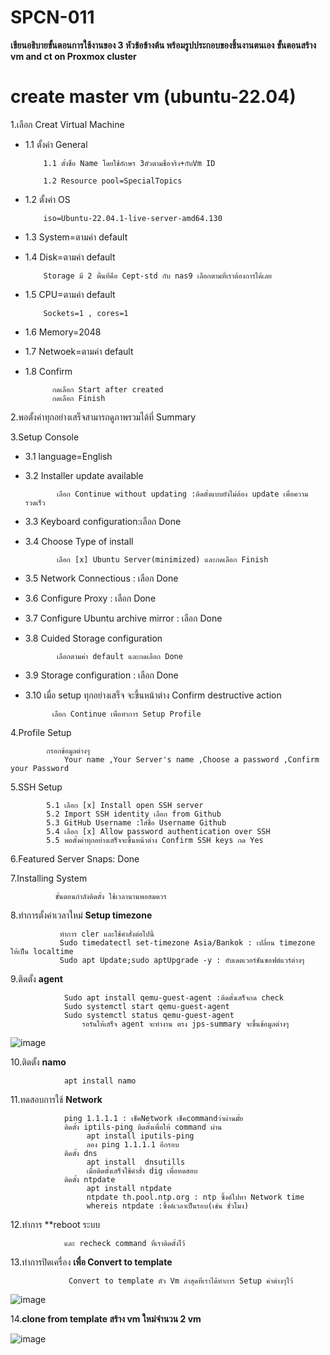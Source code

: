 # SPCN-011
**เขียนอธิบายขั้นตอนการใช้งานของ 3 หัวข้อข้างต้น พร้อมรูปประกอบของชิ้นงานตนเอง**
**ขั้นตอนสร้าง vm and ct on Proxmox cluster**

# create master vm (ubuntu-22.04)

1.เลือก Creat Virtual Machine

* 1.1 ตั้งค่า General

          1.1 ตั้งชื่อ Name โดยใช้อักษร 3ตัวตามชื่อจริง+กับVm ID 
            
          1.2 Resource pool=SpecialTopics
          
* 1.2 ตั้งค่า OS

          iso=Ubuntu-22.04.1-live-server-amd64.130
          
* 1.3 System=ตามค่า default

* 1.4 Disk=ตามค่า default

          Storage มี 2 พื้นที่คือ Cept-std กับ nas9 เลือกตามที่เราต้องการได้เลย
          
* 1.5  CPU=ตามค่า default

          Sockets=1 , cores=1
          
* 1.6 Memory=2048

* 1.7 Netwoek=ตามค่า default

* 1.8 Confirm

            กดเลือก Start after created 
            กดเลือก Finish 

2.พอตั้งค่าทุกอย่างเสร็จสามารถดูภาพรวมได้ที่ Summary

3.Setup Console

* 3.1 language=English

* 3.2 Installer update available

             เลือก Continue without updating :ติดตั้งแบบยังไม่ต้อง update เพื่อความรวดเร็ว
             
* 3.3  Keyboard configuration:เลือก Done

* 3.4  Choose Type of install

             เลือก [x] Ubuntu Server(minimized) และกดเลือก Finish

* 3.5 Network Connectious : เลือก Done

* 3.6 Configure Proxy : เลือก Done

* 3.7 Configure  Ubuntu archive mirror : เลือก Done

* 3.8 Cuided Storage configuration
  
             เลือกตามค่า default และกดเลือก Done
             
* 3.9 Storage configuration : เลือก Done

* 3.10 เมื่อ setup ทุกอย่างเสร็จ จะขึ้นหน้าต่าง Confirm destructive action

            เลือก Continue เพื่อทำการ Setup Profile

4.Profile Setup
            
            กรอกข้อมูลต่างๆ 
                Your name ,Your Server's name ,Choose a password ,Confirm your Password
                
5.SSH Setup

            5.1 เลือก [x] Install open SSH server
            5.2 Import SSH identity เลือก from Github
            5.3 GitHub Username :ใส่ชื่อ Username Github
            5.4 เลือก [x] Allow password authentication over SSH
            5.5 พอตั้งค่าทุกอย่างเสร็จจะขึ้นหน้าต่าง Confirm SSH keys กด Yes

6.Featured Server Snaps: Done

7.Installing System

              ขั้นตอนกำลังติดตั้ง ใช้เวลานานพอสมควร
8.ทำการตั้งค่าเวลาใหม่ **Setup timezone**
               
               ทำการ cler และใช้คำสั่งต่อไปนี้
               Sudo timedatectl set-timezone Asia/Bankok : เปลี่ยน timezone ให้เป็น localtime
               Sudo apt Update;sudo aptUpgrade -y : อับเดตเวอร์ชันซอฟต์แวร์ต่างๆ

9.ติดตั้ง **agent**

                Sudo apt install qemu-guest-agent :ติดตั้งเสร็จกด check
                Sudo systemctl start qemu-guest-agent 
                Sudo systemctl status qemu-guest-agent 
                    รอรันให้เสร็จ agent จะทำงาน ตรง jps-summary จะขึ้นข้อมูลต่างๆ
  ![image](https://user-images.githubusercontent.com/110905426/208231778-95ae73d3-c489-41f1-a155-c3701a945158.png)

                    
 10.ติดตั้ง **namo**
  
                apt install namo
                
 11.ทดสอบการใช้ **Network**
 
                ping 1.1.1.1 : เช็คNetwork เช็คcommandว่าผ่านมั้ย
                ติดตั้ง iptils-ping ติดตั้งเพื่อให้ command ผ่าน
                     apt install iputils-ping
                     ลอง ping 1.1.1.1 อีกรอบ
                ติดตั้ง dns
                     apt install  dnsutills
                     เมื่อติดตั้งเสร็จใช้คำสั่ง dig เพื่อทดสอบ
                ติดตั้ง ntpdate
                     apt install ntpdate
                     ntpdate th.pool.ntp.org : ntp ซิ้งค์ไปหา Network time
                     whereis ntpdate :ซิ้งค์เวลาเป็นรอบ(เช่น ชั่วโมง)

12.ทำการ **reboot ระบบ

                และ recheck command ที่เราติดตั้งไว้
            
13.ทำการปิดเครื่อง **เพื่อ Convert to template**

                 Convert to template ตัว Vm ล่าสุดที่เราได้ทำการ Setup ค่าต่างๆไว้
                 
![image](https://user-images.githubusercontent.com/110905426/208232006-b0b5c6ce-9924-4f30-b9f3-a8c2f693abac.png)

14.**clone from template สร้าง vm ใหม่จำนวน 2 vm**

![image](https://user-images.githubusercontent.com/110905426/208234602-2a6fc5d8-e66c-4fba-b581-968232b13cbd.png)



